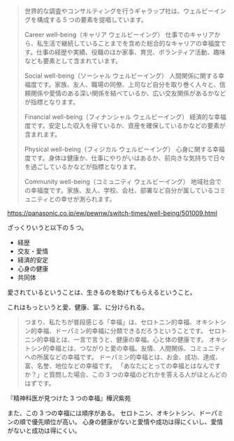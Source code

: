 > 世界的な調査やコンサルティングを行うギャラップ社は、ウェルビーイングを構成する 5 つの要素を提唱しています。
>
> Career well-being（キャリア ウェルビーイング）
> 仕事でのキャリアから、私生活で継続していることまでを含めた総合的なキャリアの幸福度です。仕事の経歴や実績、役職のほか家事、育児、ボランティア活動、趣味なども要素として含まれています。
>
> Social well-being（ソーシャル ウェルビーイング）
> 人間関係に関する幸福度です。家族、友人、職場の同僚、上司など自分を取り巻く人々と、信頼関係や愛情のある深い関係を結べているか、広い交友関係があるかなどが指標となります。
>
> Financial well-being（フィナンシャル ウェルビーイング）
> 経済的な幸福度です。安定した収入を得ているか、資産を確保しているかなどの要素が含まれます。
>
> Physical well-being（フィジカル ウェルビーイング）
> 心身に関する幸福度です。身体は健康か、仕事にやりがいはあるか、前向きな気持ちで日々を過ごしているかなどが指標となります。
>
> Community well-being（コミュニティ ウェルビーイング）
> 地域社会での幸福度です。家族、友人、学校、会社、部署など自分が属しているコミュニティとの幸せが測られます。

https://panasonic.co.jp/ew/pewnw/switch-times/well-being/501009.html

ざっくりいうと以下の 5 つ。

- 経歴
- 交友・愛情
- 経済的安定
- 心身の健康
- 共同体

愛されているということは、生きるのを助けてもらえるということ。

これはもっというと愛、健康、富、に分けられる。

> つまり、私たちが普段感じる「幸福」は、セロトニン的幸福、オキシトシン的幸福、ドーパミン的幸福に分類できるだろうということです。
> セロトニン的幸福とは、一言で言うと、健康の幸福。心と体の健康です。
> オキシトシン的幸福とは、つながりと愛の幸福。友情、人間関係、コミュニティへの所属などの幸福です。
> ドーパミン的幸福とは、お金、成功、達成、富、名誉、地位などの幸福です。
> 「あなたにとっての幸福とはなんですか？」と質問した場合、この 3 つの幸福のどれかを答える人がほとんどのはずです。

『精神科医が見つけた 3 つの幸福』樺沢紫苑

また、この 3 つの幸福には順序がある。
セロトニン、オキシトシン、ドーパミンの順で優先順位が高い。
心身の健康がないと愛情や成功は得にくいし、愛情がないと成功は得にくい。
